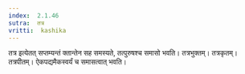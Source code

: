 ```yaml
---
index:  2.1.46
sutra:  तत्र
vritti:  kashika 
---
```


तत्र इत्येतत् सप्तम्यन्तं क्तान्तेन सह समस्यते, तत्पुरुषश्च समासो भवति। तत्रभुक्तम्। तत्रकृतम्। तत्रपीतम्। ऐकपद्यमैकस्वर्यं च समासत्वात् भवति।

